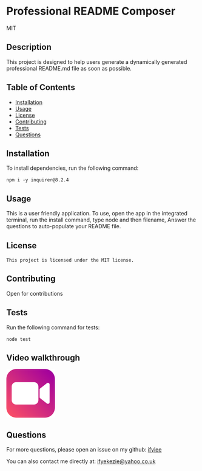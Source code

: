 
  # Professional README Composer
  MIT

  ## Description
  This project is designed to help users generate a dynamically generated professional README.md file as soon as possible.


  ## Table of Contents
  - [Installation](#installation)
  - [Usage](#usage)
  - [License](#license)
  - [Contributing](#contributing)
  - [Tests](#tests)
  - [Questions](#questions)


  ## Installation
  To install dependencies, run the following command:

  ```
  npm i -y inquirer@8.2.4    

  ```

  ## Usage
  This is a user friendly application. To use, open the app in the integrated terminal, run the install command, type node and then filename, Answer the questions to auto-populate your README file.
  

  ## License
    This project is licensed under the MIT license.

  ## Contributing
  Open for contributions

  ## Tests
  Run the following command for tests:
  ```
  node test
  ```

## Video walkthrough

[![video image](./image-1.png)](https://drive.google.com/file/d/1Y3xW-hvpAtckOe-4lEeESHfdhUAhvibF/view?usp=sharing)

  ## Questions

  For more questions, please open an issue on my github: [ifylee](https://github.com/ifylee)

  You can also contact me directly at: [ifyekezie@yahoo.co.uk](mailto:ifyekezie@yahoo.co.uk)
